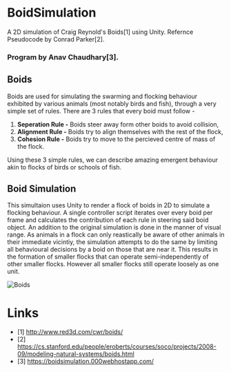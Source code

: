 # BoidSimulation
A 2D simulation of Craig Reynold's Boids[1] using Unity.
Refernce Pseudocode by Conrad Parker[2].
### Program by Anav Chaudhary[3].

## Boids
Boids are used for simulating the swarming and flocking behaviour exhibited by various animals (most notably birds and fish), through a very simple set of rules.
There are 3 rules that every boid must follow - 
1. **Seperation Rule -** Boids steer away form other boids to avoid collision,
2. **Alignment Rule -** Boids try to align themselves with the rest of the flock,
3. **Cohesion Rule -** Boids try to move to the percieved centre of mass of the flock.

Using these 3 simple rules, we can describe amazing emergent behaviour akin to flocks of birds or schools of fish.

## Boid Simulation
This simultaion uses Unity to render a flock of boids in 2D to simulate a flocking behaviour. A single controller script iterates over every boid per frame and calculates the contribution of each rule in steering said boid object. An addition to the original simulation is done in the manner of visual range. As animals in a flock can only reastically be aware of other animals in their immediate vicintiy, the simulation attempts to do the same by limiting all behavioural decisions by a boid on those that are near it. This results in the formation of smaller flocks that can operate semi-independently of other smaller flocks. However all smaller flocks still operate loosely as one unit. 

![Boids](https://imgur.com/gE2mPh9.gif)

# Links
- [1] http://www.red3d.com/cwr/boids/
- [2] https://cs.stanford.edu/people/eroberts/courses/soco/projects/2008-09/modeling-natural-systems/boids.html
- [3] https://boidsimulation.000webhostapp.com/
